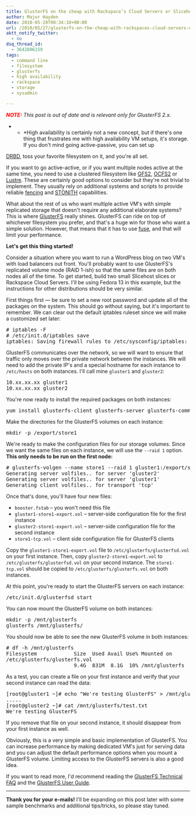 ```yaml
---
title: GlusterFS on the cheap with Rackspace’s Cloud Servers or Slicehost
author: Major Hayden
date: 2010-05-28T00:34:10+00:00
url: /2010/05/27/glusterfs-on-the-cheap-with-rackspaces-cloud-servers-or-slicehost/
aktt_notify_twitter:
  - no
dsq_thread_id:
  - 3642806159
tags:
  - command line
  - filesystem
  - glusterfs
  - high availability
  - rackspace
  - storage
  - sysadmin

---
```

_<b style="color: red">NOTE:</b> This post is out of date and is relevant only for GlusterFS 2.x._

* * *High availability is certainly not a new concept, but if there's one thing that frustrates me with high availability VM setups, it's storage. If you don't mind going active-passive, you can set up

[DRBD][1], toss your favorite filesystem on it, and you're all set.</p>

If you want to go active-active, or if you want multiple nodes active at the same time, you need to use a clustered filesystem like [GFS2][2], [OCFS2][3] or [Lustre][4]. These are certainly good options to consider but they're not trivial to implement. They usually rely on additional systems and scripts to provide reliable [fencing][5] and [STONITH][6] capabilities.

What about the rest of us who want multiple active VM's with simple replicated storage that doesn't require any additional elaborate systems? This is where [GlusterFS][7] really shines. GlusterFS can ride on top of whichever filesystem you prefer, and that's a huge win for those who want a simple solution. However, that means that it has to use [fuse][8], and that will limit your performance.

**Let's get this thing started!**

Consider a situation where you want to run a WordPress blog on two VM's with load balancers out front. You'll probably want to use GlusterFS's replicated volume mode (RAID 1-ish) so that the same files are on both nodes all of the time. To get started, build two small Slicehost slices or Rackspace Cloud Servers. I'll be using Fedora 13 in this example, but the instructions for other distributions should be very similar.

First things first &#8212; be sure to set a new root password and update all of the packages on the system. This should go without saying, but it's important to remember. We can clear out the default iptables ruleset since we will make a customized set later:

<pre lang="html"># iptables -F
# /etc/init.d/iptables save
iptables: Saving firewall rules to /etc/sysconfig/iptables:        [  OK  ]</pre>

GlusterFS communicates over the network, so we will want to ensure that traffic only moves over the private network between the instances. We will need to add the private IP's and a special hostname for each instance to `/etc/hosts` on both instances. I'll call mine `gluster1` and `gluster2`:

<pre lang="html">10.xx.xx.xx gluster1
10.xx.xx.xx gluster2</pre>

You're now ready to install the required packages on both instances:

<pre lang="html">yum install glusterfs-client glusterfs-server glusterfs-common glusterfs-devel</pre>

Make the directories for the GlusterFS volumes on each instance:

<pre lang="html">mkdir -p /export/store1</pre>

We're ready to make the configuration files for our storage volumes. Since we want the same files on each instance, we will use the `--raid 1` option. **This only needs to be run on the first node:**

<pre lang="html"># glusterfs-volgen --name store1 --raid 1 gluster1:/export/store1 gluster2:/export/store1
Generating server volfiles.. for server 'gluster2'
Generating server volfiles.. for server 'gluster1'
Generating client volfiles.. for transport 'tcp'</pre>

Once that's done, you'll have four new files:

  * `booster.fstab` &#8211; you won't need this file
  * `gluster1-store1-export.vol` &#8211; server-side configuration file for the first instance
  * `gluster2-store1-export.vol` &#8211; server-side configuration file for the second instance
  * `store1-tcp.vol` &#8211; client side configuration file for GlusterFS clients

Copy the `gluster1-store1-export.vol` file to `/etc/glusterfs/glusterfsd.vol` on your first instance. Then, copy `gluster2-store1-export.vol` to `/etc/glusterfs/glusterfsd.vol` on your second instance. The `store1-tcp.vol` should be copied to `/etc/glusterfs/glusterfs.vol` on both instances.

At this point, you're ready to start the GlusterFS servers on each instance:

<pre lang="html">/etc/init.d/glusterfsd start</pre>

You can now mount the GlusterFS volume on both instances:

<pre lang="html">mkdir -p /mnt/glusterfs
glusterfs /mnt/glusterfs/</pre>

You should now be able to see the new GlusterFS volume in both instances:

<pre lang="html"># df -h /mnt/glusterfs
Filesystem            Size  Used Avail Use% Mounted on
/etc/glusterfs/glusterfs.vol
                      9.4G  831M  8.1G  10% /mnt/glusterfs</pre>

As a test, you can create a file on your first instance and verify that your second instance can read the data:

<pre lang="html">[root@gluster1 ~]# echo "We're testing GlusterFS" > /mnt/glusterfs/test.txt
.....
[root@gluster2 ~]# cat /mnt/glusterfs/test.txt
We're testing GlusterFS</pre>

If you remove that file on your second instance, it should disappear from your first instance as well.

Obviously, this is a very simple and basic implementation of GlusterFS. You can increase performance by making dedicated VM's just for serving data and you can adjust the default performance options when you mount a GlusterFS volume. Limiting access to the GlusterFS servers is also a good idea.

If you want to read more, I'd recommend reading the [GlusterFS Technical FAQ][9] and the [GlusterFS User Guide][10].

* * *

**Thank you for your e-mails!** I'll be expanding on this post later with some sample benchmarks and additional tips/tricks, so please stay tuned.</p>

 [1]: http://en.wikipedia.org/wiki/Drbd
 [2]: http://en.wikipedia.org/wiki/Global_File_System
 [3]: http://en.wikipedia.org/wiki/OCFS
 [4]: http://en.wikipedia.org/wiki/Lustre_(file_system)
 [5]: http://en.wikipedia.org/wiki/Fencing_(computing)
 [6]: http://en.wikipedia.org/wiki/STONITH
 [7]: http://en.wikipedia.org/wiki/GlusterFS
 [8]: http://en.wikipedia.org/wiki/Filesystem_in_Userspace
 [9]: http://www.gluster.com/community/documentation/index.php/GlusterFS_Technical_FAQ
 [10]: http://www.gluster.com/community/documentation/index.php/GlusterFS_User_Guide
